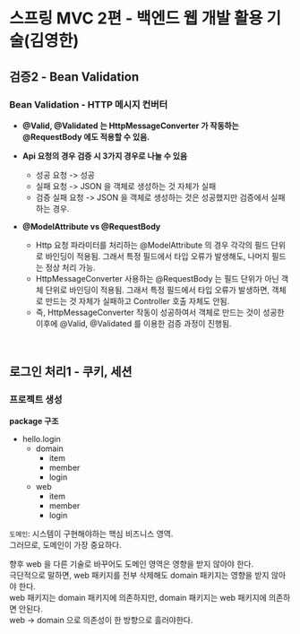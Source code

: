 # 스프링 MVC 2편 - 백엔드 웹 개발 활용 기술(김영한)
## 검증2 - Bean Validation
### Bean Validation - HTTP 메시지 컨버터
- **@Valid, @Validated 는 HttpMessageConverter 가 작동하는 @RequestBody 에도 적용할 수 있음.**

- **Api 요청의 경우 검증 시 3가지 경우로 나눌 수 있음**
  - 성공 요청 -> 성공
  - 실패 요청 -> JSON 을 객체로 생성하는 것 자체가 실패
  - 검증 실패 요청 -> JSON 을 객체로 생성하는 것은 성공했지만 검증에서 실패하는 경우.

- **@ModelAttribute vs @RequestBody**
  - Http 요청 파라미터를 처리하는 @ModelAttribute 의 경우 각각의 필드 단위로 바인딩이 적용됨. 그래서 특정 필드에서 타입 오류가 발생해도, 나머지 필드는 정상 처리 가능.
  - HttpMessageConverter 사용하는 @RequestBody 는 필드 단위가 아닌 객체 단위로 바인딩이 적용됨. 그래서 특정 필드에서 타입 오류가 발생하면, 객체로 만드는 것 자체가 실패하고 Controller 호출 자체도 안됨.
  - 즉, HttpMessageConverter 작동이 성공하여서 객체로 만드는 것이 성공한 이후에 @Valid, @Validated 를 이용한 검증 과정이 진행됨.
<br>

## 로그인 처리1 - 쿠키, 세션
### 프로젝트 생성
**package 구조**
- hello.login
  - domain
    - item
    - member
    - login
  - web
    - item
    - member
    - login

`도메인`: 시스템이 구현해야하는 핵심 비즈니스 영역.<br>
그러므로, 도메인이 가장 중요하다.

향후 web 을 다른 기술로 바꾸어도 도메인 영역은 영향을 받지 않아야 한다.<br>
극단적으로 말하면, web 패키지를 전부 삭제해도 domain 패키지는 영향을 받지 않아야 한다.<br>
web 패키지는 domain 패키지에 의존하지만, domain 패키지는 web 패키지에 의존하면 안된다.<br>
web -> domain 으로 의존성이 한 방향으로 흘러야한다.
